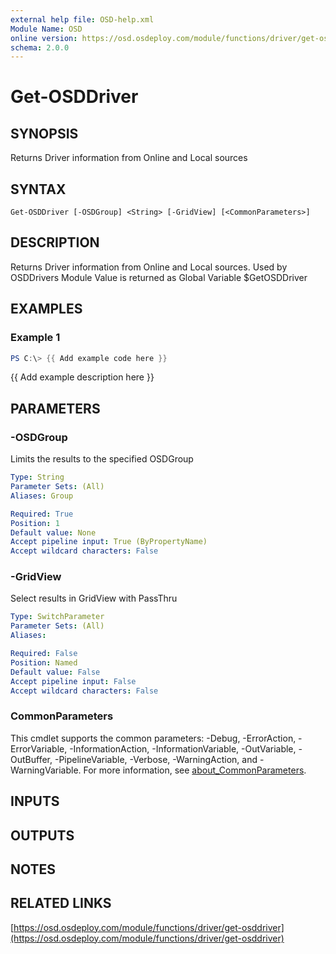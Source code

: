 ```yaml
---
external help file: OSD-help.xml
Module Name: OSD
online version: https://osd.osdeploy.com/module/functions/driver/get-osddriver
schema: 2.0.0
---
```


# Get-OSDDriver

## SYNOPSIS
Returns Driver information from Online and Local sources

## SYNTAX

```
Get-OSDDriver [-OSDGroup] <String> [-GridView] [<CommonParameters>]
```

## DESCRIPTION
Returns Driver information from Online and Local sources. 
Used by OSDDrivers Module
Value is returned as Global Variable $GetOSDDriver

## EXAMPLES

### Example 1
```powershell
PS C:\> {{ Add example code here }}
```

{{ Add example description here }}

## PARAMETERS

### -OSDGroup
Limits the results to the specified OSDGroup

```yaml
Type: String
Parameter Sets: (All)
Aliases: Group

Required: True
Position: 1
Default value: None
Accept pipeline input: True (ByPropertyName)
Accept wildcard characters: False
```

### -GridView
Select results in GridView with PassThru

```yaml
Type: SwitchParameter
Parameter Sets: (All)
Aliases:

Required: False
Position: Named
Default value: False
Accept pipeline input: False
Accept wildcard characters: False
```

### CommonParameters
This cmdlet supports the common parameters: -Debug, -ErrorAction, -ErrorVariable, -InformationAction, -InformationVariable, -OutVariable, -OutBuffer, -PipelineVariable, -Verbose, -WarningAction, and -WarningVariable. For more information, see [about_CommonParameters](http://go.microsoft.com/fwlink/?LinkID=113216).

## INPUTS

## OUTPUTS

## NOTES

## RELATED LINKS

[https://osd.osdeploy.com/module/functions/driver/get-osddriver](https://osd.osdeploy.com/module/functions/driver/get-osddriver)

